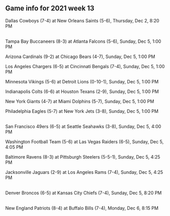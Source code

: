 ## Game info for 2021 week 13
Dallas Cowboys (7-4) at New Orleans Saints (5-6), Thursday, Dec 2, 8:20 PM

<br/>Tampa Bay Buccaneers (8-3) at Atlanta Falcons (5-6), Sunday, Dec 5, 1:00 PM

Arizona Cardinals (9-2) at Chicago Bears (4-7), Sunday, Dec 5, 1:00 PM

Los Angeles Chargers (6-5) at Cincinnati Bengals (7-4), Sunday, Dec 5, 1:00 PM

Minnesota Vikings (5-6) at Detroit Lions (0-10-1), Sunday, Dec 5, 1:00 PM

Indianapolis Colts (6-6) at Houston Texans (2-9), Sunday, Dec 5, 1:00 PM

New York Giants (4-7) at Miami Dolphins (5-7), Sunday, Dec 5, 1:00 PM

Philadelphia Eagles (5-7) at New York Jets (3-8), Sunday, Dec 5, 1:00 PM

<br/>San Francisco 49ers (6-5) at Seattle Seahawks (3-8), Sunday, Dec 5, 4:00 PM

Washington Football Team (5-6) at Las Vegas Raiders (6-5), Sunday, Dec 5, 4:05 PM

Baltimore Ravens (8-3) at Pittsburgh Steelers (5-5-1), Sunday, Dec 5, 4:25 PM

Jacksonville Jaguars (2-9) at Los Angeles Rams (7-4), Sunday, Dec 5, 4:25 PM

<br/>Denver Broncos (6-5) at Kansas City Chiefs (7-4), Sunday, Dec 5, 8:20 PM

<br/>New England Patriots (8-4) at Buffalo Bills (7-4), Monday, Dec 6, 8:15 PM

